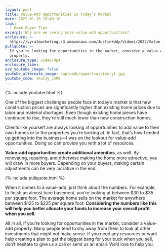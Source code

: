 ```yaml
---
layout: post
title: Value-Add Opportunities in Today’s Market
date: 2022-01-10 19:40:18
tags:
  - Home Buyer Tips
excerpt: Why are we seeing more value-add opportunities?
enclosure: >-
  https://vyralmarketing.s3.amazonaws.com/Justin+Udy/Videos/2022/Value-Add+Opportunities+in+Today%E2%80%99s+Market.mp4
pullquote: >-
  If you’re looking for opportunities in the market, consider a value-add
  property.
enclosure_type: video/mp4
enclosure_time:
use_youtube_image: false
youtube_alternate_image: /uploads/opportunities-yt.jpg
youtube_code: xkuCJy_JSM8
---
```

{% include youtube.html %}

One of the biggest challenges people face in today’s market is that new construction prices are significantly higher than existing home prices due to labor and material shortages. Even though existing home pieces have continued to rise, they’re still much lower than new construction homes.

Clients like yourself are always looking at opportunities to add value to their own homes or to the properties you’re looking at. In fact, that’s how I ended up getting into the business—I was on the lookout for value-add opportunities. Doing so can provide you with a lot of resources.

**Value-add opportunities create additional amenities**, as well. By renovating, repairing, and otherwise making the home more attractive, you will draw in more buyers. Depending on your buyers, making certain adjustments can be very lucrative in the end.

{% include pullquote.html %}

When it comes to a value-add, just think about the numbers. For example, to finish an almost bare basement, you’re looking at between $30 to $35 per square foot. The average home sells on the market for anywhere between $125 to $225 per square foot. **Considering the numbers like this will help you better allocate your funds to increase your overall profit when you sell.**

All in all, if you’re looking for opportunities in the market, consider a value-add property. Many people tend to shy away from them to look at other investments that might not make sense. If you need any resources or want help creating a plan to get the biggest bang for your buck when you sell, don’t hesitate to give us a call or send us an email. We’d love to help you.
